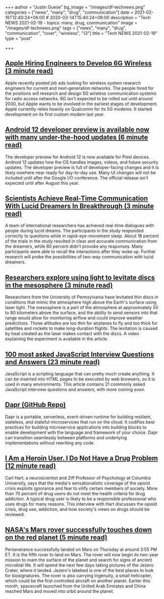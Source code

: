 +++
author = "Justin Guese"
bg_image = "/images/df-technews.png"
categories = ["news", "many", "drug", "communication"]
date = 2021-02-19T12:40:24+06:00 # 2020-03-14T15:40:24+06:00
description = "Tech NEWS 2021-02-19 - topics: many, drug, communication"
image = "/images/df-technews.png"
tags = ["news", "many", "drug", "communication", "rover", "wireless", "(3"]
title = "Tech NEWS 2021-02-19"
type = "post"

+++

## [Apple Hiring Engineers to Develop 6G Wireless (3 minute read)](https://finance.yahoo.com/news/apple-hiring-engineers-develop-6g-110000382.html)

Apple recently posted job ads looking for wireless system research engineers for current and next-generation networks. The people hired for the positions will research and design 5G wireless communication systems for radio access networks. 6G isn't expected to be rolled out until around 2030, but Apple wants to be involved in the earliest stages of development. Apple currently relies heavily on Qualcomm for its 5G modems. It started development on its first custom modem last year.

## [Android 12 developer preview is available now with many under-the-hood updates (6 minute read)](https://www.theverge.com/2021/2/18/22288084/android-12-developer-preview-available-google-pixel)

The developer preview for Android 12 is now available for Pixel devices. Android 12 updates how the OS handles images, videos, and future security updates. The developer preview is full of developer-facing changes and it is likely nowhere near ready for day-to-day use. Many UI changes will not be included until after the Google I/O conference. The official release isn't expected until after August this year.

## [Scientists Achieve Real-Time Communication With Lucid Dreamers In Breakthrough (3 minute read)](https://www.vice.com/en/article/4admym/scientists-achieve-real-time-communication-with-lucid-dreamers-in-breakthrough)

A team of international researchers has achieved real-time dialogues with people during lucid dreams. The participants in the study responded correctly to questions while in rapid-eye-movement sleep. About 18 percent of the trials in the study resulted in clear and accurate communication from the dreamers, while 60 percent didn't provoke any responses. Many participants were able to recall the interactions after they woke up. Further research will probe the possibilities of two-way communication with lucid dreamers.

## [Researchers explore using light to levitate discs in the mesosphere (3 minute read)](https://phys.org/news/2021-02-explore-levitate-discs-mesosphere.html)

Researchers from the University of Pennsylvania have levitated thin discs in conditions that mimic the atmosphere high above the Earth's surface using laser light. The mesosphere is a part of the atmosphere at approximately 50 to 80 kilometers above the surface, and the ability to send sensors into that range would allow for monitoring airflow and could improve weather predictions. Those altitudes are too thin for airplanes to fly and too thick for satellites and rockets to make long-duration flights. The levitation is caused by heat created as the laser makes contact with the discs. A video explaining the experiment is available in the article.

## [100 most asked JavaScript Interview Questions and Answers (23 minute read)](https://alimammiya.hashnode.dev/100-most-asked-javascript-interview-questions-and-answers-part-1)

JavaScript is a scripting language that can pretty much create anything. It can be inserted into HTML pages to be executed by web browsers, so it is used in many environments. This article contains 21 commonly asked JavaScript interview questions and answers, with more coming soon.

## [Dapr (GitHub Repo)](https://github.com/dapr/dapr)

Dapr is a portable, serverless, event-driven runtime for building resilient, stateless, and stateful microservices that run on the cloud. It codifies best practices for building microservice applications into building blocks to enable development with the language and framework of your choice. Dapr can transition seamlessly between platforms and underlying implementations without rewriting any code.

## [I Am a Heroin User. I Do Not Have a Drug Problem (12 minute read)](https://nautil.us/issue/96/rewired/i-am-a-heroin-user-i-do-not-have-a-drug-problem)

Carl Hart, a neuroscientist and Ziff Professor of Psychology at Columbia University, says that the media's sensationalistic coverage of the opioid crisis exploits ignorance and fear to vilify certain members of society. More than 70 percent of drug users do not meet the health criteria for drug addiction. A typical drug user is likely to be a responsible professional who uses drugs for many reasons. This interview with Hart discusses the opioid crisis, drug use, addiction, and how society's views on drugs should be reviewed.

## [NASA's Mars rover successfully touches down on the red planet (5 minute read)](https://www.nbcnews.com/science/space/nasas-mars-rover-perseverance-touches-red-planet-rcna295)

Perseverance successfully landed on Mars on Thursday at around 3:55 PM ET. It is the fifth rover to land on Mars. The rover will now begin its two-year mission to roam the surface of the planet and search for signs of ancient microbial life. It will spend the next few days taking pictures of the Jezero Crater, where it landed. Jezero's lakebed is one of the best places to look for biosignatures. The rover is also carrying Ingenuity, a small helicopter, which could be the first controlled aircraft on another planet. Earlier this month, spacecraft launched from the United Arab Emirates and China reached Mars and moved into orbit around the planet.

